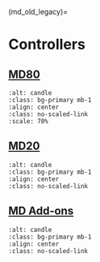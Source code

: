 (md_old_legacy)=
# Controllers

## [MD80](./md80_controller/MD80.md)
```{figure} ./md80_controller/images/MD80/md80.webp
:alt: candle
:class: bg-primary mb-1
:align: center
:class: no-scaled-link
:scale: 70%
```
## [MD20](./md20_controller/MD20.md)
```{figure} ./md20_controller/images/md20.webp
:alt: candle
:class: bg-primary mb-1
:align: center
:class: no-scaled-link
```

## [MD Add-ons](./add_ons/Add-ons.md)
```{figure} ./add_ons/aux_encoders/images/output_encoders.jpg
:alt: candle
:class: bg-primary mb-1
:align: center
:class: no-scaled-link
```
